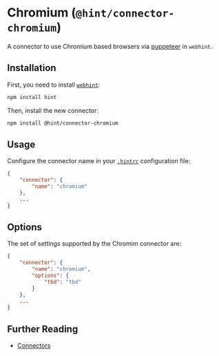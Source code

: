 # Chromium (`@hint/connector-chromium`)

A connector to use Chromium based browsers via
[puppeteer][puppeteer] in `webhint`.

## Installation

First, you need to install [`webhint`](https://webhint.io/):

```bash
npm install hint
```

Then, install the new connector:

```bash
npm install @hint/connector-chromium
```

## Usage

Configure the connector name in your [`.hintrc`][hintrc]
configuration file:

```json
{
    "connector": {
        "name": "chromium"
    },
    ...
}
```

## Options

The set of settings supported by the Chromim connector are:

```json
{
    "connector": {
        "name": "chromium",
        "options": {
            "tbd": "tbd"
        }
    },
    ...
}
```

## Further Reading

* [Connectors][connectors]

<!-- Link labels: -->

[connectors]: https://webhint.io/docs/user-guide/concepts/connectors/
[hintrc]: https://webhint.io/docs/user-guide/configuring-webhint/summary/
[puppeteer]: https://pptr.dev/
